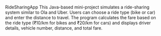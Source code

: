 RideSharingApp
This Java-based mini-project simulates a ride-sharing system similar to Ola and Uber. Users can choose a ride type (bike or car) and enter the distance to travel. The program calculates the fare based on the ride type (₹10/km for bikes and ₹20/km for cars) and displays driver details, vehicle number, distance, and total fare.
